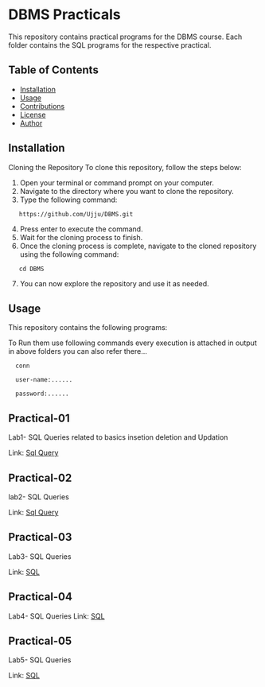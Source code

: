 # DBMS Practicals
This repository contains practical programs for the DBMS course. Each folder contains the SQL programs for the respective practical.

## Table of Contents

- [Installation](#installation)
- [Usage](#usage)
- [Contributions](#contributions)
- [License](#license)
- [Author](#author)

## Installation

Cloning the Repository
To clone this repository, follow the steps below:

1. Open your terminal or command prompt on your computer.
2. Navigate to the directory where you want to clone the repository.
3. Type the following command:
```
   https://github.com/Ujju/DBMS.git
```
4. Press enter to execute the command.
5. Wait for the cloning process to finish.
6. Once the cloning process is complete, navigate to the cloned repository using the following command:
```
   cd DBMS  
```
7. You can now explore the repository and use it as needed.

## Usage

This repository contains the following programs:

To Run them use following commands every execution is attached in output in above folders you can also refer there...

```
  conn
```

```
  user-name:......
```

```
  password:......
```

## Practical-01
Lab1- SQL Queries related to basics insetion deletion and Updation

Link: [Sql Query](https://github.com/Ujju-27/DBMS/tree/main/Lab1)

## Practical-02
lab2- SQL Queries

Link: [Sql Query](https://github.com/Ujju-27/DBMS/tree/main/Lab2)

## Practical-03
Lab3- SQL Queries

Link: [SQL](https://github.com/Ujju-27/DBMS/tree/main/Lab3)

## Practical-04
Lab4- SQL Queries
Link: [SQL](https://github.com/Ujju-27/DBMS/tree/main/Lab4)

## Practical-05
Lab5- SQL Queries

Link: [SQL](https://github.com/Ujju-27/DBMS/tree/main/Lab5)
